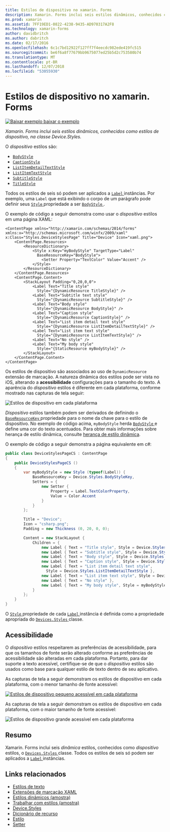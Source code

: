 ```yaml
---
title: Estilos de dispositivo no xamarin. Forms
description: Xamarin. Forms inclui seis estilos dinâmicos, conhecidos como estilos de dispositivo, na classe Device.Styles. Este artigo explica como utilizar os estilos de dispositivo em um aplicativo xamarin. Forms.
ms.prod: xamarin
ms.assetid: 7FF19ED1-0822-4238-9435-AD970317A2F8
ms.technology: xamarin-forms
author: davidbritch
ms.author: dabritch
ms.date: 02/17/2016
ms.openlocfilehash: 6c1c7bd12922f127ff7f4eecdc982ede419fc515
ms.sourcegitcommit: be6f6a8f77679bb9675077ed25b5d2c753580b74
ms.translationtype: MT
ms.contentlocale: pt-BR
ms.lasthandoff: 12/07/2018
ms.locfileid: "53055930"
---
```

# <a name="device-styles-in-xamarinforms"></a>Estilos de dispositivo no xamarin. Forms

[![Baixar exemplo](~/media/shared/download.png) baixar o exemplo](https://developer.xamarin.com/samples/xamarin-forms/UserInterface/Styles/DynamicStyles/)

_Xamarin. Forms inclui seis estilos dinâmicos, conhecidos como estilos de dispositivo, na classe Device.Styles._

O *dispositivo* estilos são:

- [`BodyStyle`](xref:Xamarin.Forms.Device.Styles.BodyStyle)
- [`CaptionStyle`](xref:Xamarin.Forms.Device.Styles.CaptionStyle)
- [`ListItemDetailTextStyle`](xref:Xamarin.Forms.Device.Styles.ListItemDetailTextStyle)
- [`ListItemTextStyle`](xref:Xamarin.Forms.Device.Styles.ListItemTextStyle)
- [`SubtitleStyle`](xref:Xamarin.Forms.Device.Styles.SubtitleStyle)
- [`TitleStyle`](xref:Xamarin.Forms.Device.Styles.TitleStyle)

Todos os estilos de seis só podem ser aplicados a [ `Label` ](xref:Xamarin.Forms.Label) instâncias. Por exemplo, uma `Label` que está exibindo o corpo de um parágrafo pode definir seus [ `Style` ](xref:Xamarin.Forms.VisualElement.Style) propriedade a ser [ `BodyStyle` ](xref:Xamarin.Forms.Device.Styles.BodyStyle).

O exemplo de código a seguir demonstra como usar o *dispositivo* estilos em uma página XAML:

```xaml
<ContentPage xmlns="http://xamarin.com/schemas/2014/forms" xmlns:x="http://schemas.microsoft.com/winfx/2009/xaml" x:Class="Styles.DeviceStylesPage" Title="Device" Icon="xaml.png">
    <ContentPage.Resources>
        <ResourceDictionary>
            <Style x:Key="myBodyStyle" TargetType="Label"
              BaseResourceKey="BodyStyle">
                <Setter Property="TextColor" Value="Accent" />
            </Style>
        </ResourceDictionary>
    </ContentPage.Resources>
    <ContentPage.Content>
        <StackLayout Padding="0,20,0,0">
            <Label Text="Title style"
              Style="{DynamicResource TitleStyle}" />
            <Label Text="Subtitle text style"
              Style="{DynamicResource SubtitleStyle}" />
            <Label Text="Body style"
              Style="{DynamicResource BodyStyle}" />
            <Label Text="Caption style"
              Style="{DynamicResource CaptionStyle}" />
            <Label Text="List item detail text style"
              Style="{DynamicResource ListItemDetailTextStyle}" />
            <Label Text="List item text style"
              Style="{DynamicResource ListItemTextStyle}" />
            <Label Text="No style" />
            <Label Text="My body style"
              Style="{StaticResource myBodyStyle}" />
        </StackLayout>
    </ContentPage.Content>
</ContentPage>
```

Os estilos de dispositivo são associados ao uso de `DynamicResource` extensão de marcação. A natureza dinâmica dos estilos pode ser vista no iOS, alterando a **acessibilidade** configurações para o tamanho do texto. A aparência do *dispositivo* estilos é diferente em cada plataforma, conforme mostrado nas capturas de tela seguir:

![](device-images/device-styles.png "Estilos de dispositivo em cada plataforma")

*Dispositivo* estilos também podem ser derivados de definindo o [ `BaseResourceKey` ](xref:Xamarin.Forms.Style.BaseResourceKey) propriedade para o nome da chave para o estilo de dispositivo. No exemplo de código acima, `myBodyStyle` herda [ `BodyStyle` ](xref:Xamarin.Forms.Device.Styles.BodyStyle) e define uma cor do texto acentuados. Para obter mais informações sobre herança de estilo dinâmica, consulte [herança de estilo dinâmica](~/xamarin-forms/user-interface/styles/xaml/dynamic.md#dynamic-style-inheritance).

O exemplo de código a seguir demonstra a página equivalente em c#:

```csharp
public class DeviceStylesPageCS : ContentPage
{
    public DeviceStylesPageCS ()
    {
        var myBodyStyle = new Style (typeof(Label)) {
            BaseResourceKey = Device.Styles.BodyStyleKey,
            Setters = {
                new Setter {
                    Property = Label.TextColorProperty,
                    Value = Color.Accent
                }
            }
        };

        Title = "Device";
        Icon = "csharp.png";
        Padding = new Thickness (0, 20, 0, 0);

        Content = new StackLayout {
            Children = {
                new Label { Text = "Title style", Style = Device.Styles.TitleStyle },
                new Label { Text = "Subtitle style", Style = Device.Styles.SubtitleStyle },
                new Label { Text = "Body style", Style = Device.Styles.BodyStyle },
                new Label { Text = "Caption style", Style = Device.Styles.CaptionStyle },
                new Label { Text = "List item detail text style",
                  Style = Device.Styles.ListItemDetailTextStyle },
                new Label { Text = "List item text style", Style = Device.Styles.ListItemTextStyle },
                new Label { Text = "No style" },
                new Label { Text = "My body style", Style = myBodyStyle }
            }
        };
    }
}
```

O [ `Style` ](xref:Xamarin.Forms.VisualElement.Style) propriedade de cada [ `Label` ](xref:Xamarin.Forms.Label) instância é definida como a propriedade apropriada do [ `Devices.Styles` ](xref:Xamarin.Forms.Device.Styles) classe.

## <a name="accessibility"></a>Acessibilidade

O *dispositivo* estilos respeitarem as preferências de acessibilidade, para que os tamanhos de fonte serão alterado conforme as preferências de acessibilidade são alteradas em cada plataforma. Portanto, para dar suporte a texto acessível, certifique-se de que o *dispositivo* estilos são usados como base para qualquer estilo de texto dentro de seu aplicativo.

As capturas de tela a seguir demonstram os estilos de dispositivo em cada plataforma, com o menor tamanho de fonte acessível:

[![](device-images/minimum-size.png "Estilos de dispositivo pequeno acessível em cada plataforma")](device-images/minimum-size-large.png#lightbox "estilos de dispositivo pequeno acessível em cada plataforma")

As capturas de tela a seguir demonstram os estilos de dispositivo em cada plataforma, com o maior tamanho de fonte acessível:

![](device-images/maximum-size.png "Estilos de dispositivo grande acessível em cada plataforma")

## <a name="summary"></a>Resumo

Xamarin. Forms inclui seis *dinâmica* estilos, conhecidos como *dispositivo* estilos, o [ `Devices.Styles` ](xref:Xamarin.Forms.Device.Styles) classe. Todos os estilos de seis só podem ser aplicados a [ `Label` ](xref:Xamarin.Forms.Label) instâncias.


## <a name="related-links"></a>Links relacionados

- [Estilos de texto](~/xamarin-forms/user-interface/text/styles.md)
- [Extensões de marcação XAML](~/xamarin-forms/xaml/xaml-basics/xaml-markup-extensions.md)
- [Estilos dinâmicos (amostra)](https://developer.xamarin.com/samples/xamarin-forms/UserInterface/Styles/DynamicStyles/)
- [Trabalhar com estilos (amostra)](https://developer.xamarin.com/samples/xamarin-forms/WorkingWithStyles/)
- [Device.Styles](xref:Xamarin.Forms.Device.Styles)
- [Dicionário de recurso](xref:Xamarin.Forms.ResourceDictionary)
- [Estilo](xref:Xamarin.Forms.Style)
- [Setter](xref:Xamarin.Forms.Setter)
